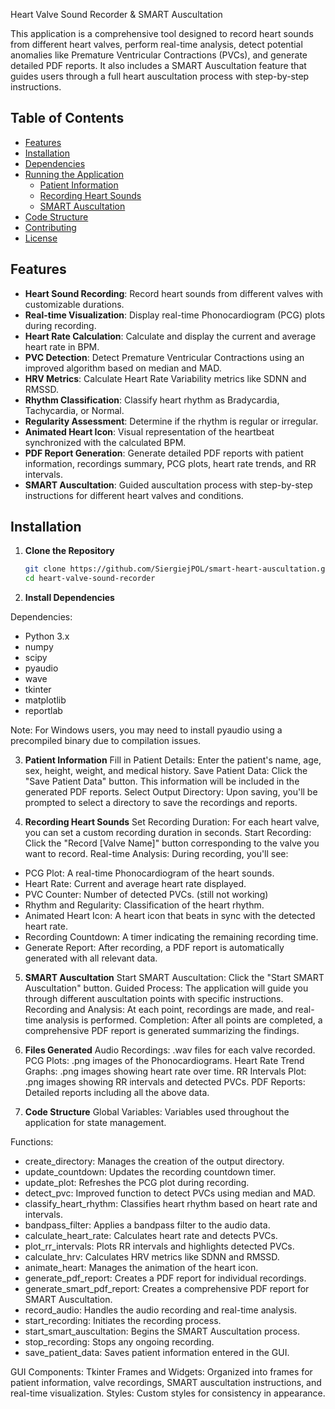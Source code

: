  Heart Valve Sound Recorder & SMART Auscultation

This application is a comprehensive tool designed to record heart sounds from different heart valves, perform real-time analysis, detect potential anomalies like Premature Ventricular Contractions (PVCs), and generate detailed PDF reports. It also includes a SMART Auscultation feature that guides users through a full heart auscultation process with step-by-step instructions.

## Table of Contents

- [Features](#features)
- [Installation](#installation)
- [Dependencies](#dependencies)
- [Running the Application](#running-the-application)
  - [Patient Information](#patient-information)
  - [Recording Heart Sounds](#recording-heart-sounds)
  - [SMART Auscultation](#smart-auscultation)
- [Code Structure](#code-structure)
- [Contributing](#contributing)
- [License](#license)

## Features

- **Heart Sound Recording**: Record heart sounds from different valves with customizable durations.
- **Real-time Visualization**: Display real-time Phonocardiogram (PCG) plots during recording.
- **Heart Rate Calculation**: Calculate and display the current and average heart rate in BPM.
- **PVC Detection**: Detect Premature Ventricular Contractions using an improved algorithm based on median and MAD.
- **HRV Metrics**: Calculate Heart Rate Variability metrics like SDNN and RMSSD.
- **Rhythm Classification**: Classify heart rhythm as Bradycardia, Tachycardia, or Normal.
- **Regularity Assessment**: Determine if the rhythm is regular or irregular.
- **Animated Heart Icon**: Visual representation of the heartbeat synchronized with the calculated BPM.
- **PDF Report Generation**: Generate detailed PDF reports with patient information, recordings summary, PCG plots, heart rate trends, and RR intervals.
- **SMART Auscultation**: Guided auscultation process with step-by-step instructions for different heart valves and conditions.

## Installation

1. **Clone the Repository**

   ```bash
   git clone https://github.com/SiergiejPOL/smart-heart-auscultation.git
   cd heart-valve-sound-recorder
   
2. **Install Dependencies**

Dependencies:
- Python 3.x
- numpy
- scipy
- pyaudio
- wave
- tkinter
- matplotlib
- reportlab

Note: For Windows users, you may need to install pyaudio using a precompiled binary due to compilation issues.

3. **Patient Information**
Fill in Patient Details: Enter the patient's name, age, sex, height, weight, and medical history.
Save Patient Data: Click the "Save Patient Data" button. This information will be included in the generated PDF reports.
Select Output Directory: Upon saving, you'll be prompted to select a directory to save the recordings and reports.

4. **Recording Heart Sounds**
Set Recording Duration: For each heart valve, you can set a custom recording duration in seconds.
Start Recording: Click the "Record [Valve Name]" button corresponding to the valve you want to record.
Real-time Analysis: During recording, you'll see:
- PCG Plot: A real-time Phonocardiogram of the heart sounds.
- Heart Rate: Current and average heart rate displayed.
- PVC Counter: Number of detected PVCs. (still not working)
- Rhythm and Regularity: Classification of the heart rhythm.
- Animated Heart Icon: A heart icon that beats in sync with the detected heart rate.
- Recording Countdown: A timer indicating the remaining recording time.
- Generate Report: After recording, a PDF report is automatically generated with all relevant data.

5. **SMART Auscultation**
Start SMART Auscultation: Click the "Start SMART Auscultation" button.
Guided Process: The application will guide you through different auscultation points with specific instructions.
Recording and Analysis: At each point, recordings are made, and real-time analysis is performed.
Completion: After all points are completed, a comprehensive PDF report is generated summarizing the findings.

6. **Files Generated**
Audio Recordings: .wav files for each valve recorded.
PCG Plots: .png images of the Phonocardiograms.
Heart Rate Trend Graphs: .png images showing heart rate over time.
RR Intervals Plot: .png images showing RR intervals and detected PVCs.
PDF Reports: Detailed reports including all the above data.

7. **Code Structure**
Global Variables: Variables used throughout the application for state management.

Functions:
- create_directory: Manages the creation of the output directory.
- update_countdown: Updates the recording countdown timer.
- update_plot: Refreshes the PCG plot during recording.
- detect_pvc: Improved function to detect PVCs using median and MAD.
- classify_heart_rhythm: Classifies heart rhythm based on heart rate and intervals.
- bandpass_filter: Applies a bandpass filter to the audio data.
- calculate_heart_rate: Calculates heart rate and detects PVCs.
- plot_rr_intervals: Plots RR intervals and highlights detected PVCs.
- calculate_hrv: Calculates HRV metrics like SDNN and RMSSD.
- animate_heart: Manages the animation of the heart icon.
- generate_pdf_report: Creates a PDF report for individual recordings.
- generate_smart_pdf_report: Creates a comprehensive PDF report for SMART Auscultation.
- record_audio: Handles the audio recording and real-time analysis.
- start_recording: Initiates the recording process.
- start_smart_auscultation: Begins the SMART Auscultation process.
- stop_recording: Stops any ongoing recording.
- save_patient_data: Saves patient information entered in the GUI.

GUI Components:
Tkinter Frames and Widgets: Organized into frames for patient information, valve recordings, SMART auscultation instructions, and real-time visualization.
Styles: Custom styles for consistency in appearance.
